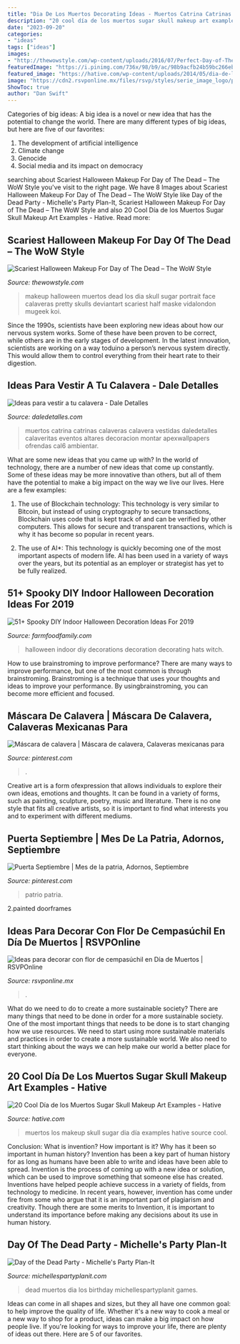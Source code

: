 ```yaml
---
title: "Dia De Los Muertos Decorating Ideas - Muertos Catrina Catrinas Calaveras Calavera Vestidas Daledetalles Calaveritas Eventos Altares Decoracion Montar Apexwallpapers Ofrendas Cal6 Ambientar"
description: "20 cool día de los muertos sugar skull makeup art examples"
date: "2023-09-20"
categories:
- "ideas"
tags: ["ideas"]
images:
- "http://thewowstyle.com/wp-content/uploads/2016/07/Perfect-Day-of-The-Dead-Halloween-Makeup.jpg"
featuredImage: "https://i.pinimg.com/736x/98/b9/ac/98b9acfb24b59bc266eb74a405a2aced.jpg"
featured_image: "https://hative.com/wp-content/uploads/2014/05/dia-de-los-muertos/1-dia-de-los-muertos-make-up.jpg"
image: "https://cdn2.rsvponline.mx/files/rsvp/styles/serie_image_logo/public/images/galleries/2019/2_foto_del_perfil_de_carina_pereznegron_huerta.jpg"
ShowToc: true
author: "Dan Swift"
---
```



Categories of big ideas:
A big idea is a novel or new idea that has the potential to change the world. There are many different types of big ideas, but here are five of our favorites: 
1. The development of artificial intelligence 
2. Climate change 
3. Genocide 
4. Social media and its impact on democracy 

	

		
searching about Scariest Halloween Makeup For Day of The Dead – The WoW Style you've visit to the right page. We have 8 Images about Scariest Halloween Makeup For Day of The Dead – The WoW Style like Day of the Dead Party - Michelle&#039;s Party Plan-It, Scariest Halloween Makeup For Day of The Dead – The WoW Style and also 20 Cool Día de los Muertos Sugar Skull Makeup Art Examples - Hative. Read more:
		
    
## Scariest Halloween Makeup For Day Of The Dead – The WoW Style

<img loading=lazy src="http://thewowstyle.com/wp-content/uploads/2016/07/Perfect-Day-of-The-Dead-Halloween-Makeup.jpg" onerror="this.onerror=null;this.src='https://tse1.mm.bing.net/th?id=OIP.uh5wmQA9L40QljQs2CHxMQHaK_&amp;pid=15.1';" alt="Scariest Halloween Makeup For Day of The Dead – The WoW Style">

_Source: thewowstyle.com_

>makeup halloween muertos dead los dia skull sugar portrait face calaveras pretty skulls deviantart scariest half maske vidalondon mugeek koi. 

	

Since the 1990s, scientists have been exploring new ideas about how our nervous system works. Some of these have been proven to be correct, while others are in the early stages of development. In the latest innovation, scientists are working on a way toduino a person’s nervous system directly. This would allow them to control everything from their heart rate to their digestion.

    
## Ideas Para Vestir A Tu Calavera - Dale Detalles

<img loading=lazy src="https://i1.wp.com/www.daledetalles.com/wp-content/uploads/2013/10/cal6.jpg" onerror="this.onerror=null;this.src='https://tse1.mm.bing.net/th?id=OIP.rMZ1RJ8kn3fJVUAl7UDpUQHaJ3&amp;pid=15.1';" alt="Ideas para vestir a tu calavera - Dale Detalles">

_Source: daledetalles.com_

>muertos catrina catrinas calaveras calavera vestidas daledetalles calaveritas eventos altares decoracion montar apexwallpapers ofrendas cal6 ambientar. 

	

What are some new ideas that you came up with?
In the world of technology, there are a number of new ideas that come up constantly. Some of these ideas may be more innovative than others, but all of them have the potential to make a big impact on the way we live our lives. Here are a few examples:
1. The use of Blockchain technology: This technology is very similar to Bitcoin, but instead of using cryptography to secure transactions, Blockchain uses code that is kept track of and can be verified by other computers. This allows for secure and transparent transactions, which is why it has become so popular in recent years.

2. The use of AI*: This technology is quickly becoming one of the most important aspects of modern life. AI has been used in a variety of ways over the years, but its potential as an employer or strategist has yet to be fully realized.

    
## 51+ Spooky DIY Indoor Halloween Decoration Ideas For 2019

<img loading=lazy src="https://i1.wp.com/farmfoodfamily.com/wp-content/uploads/2018/08/19-indoor-halloween-decorations-ideas-farmfoodfamily.com_.jpg?resize=666%2C998&amp;ssl=1" onerror="this.onerror=null;this.src='https://tse2.mm.bing.net/th?id=OIP.A7GqQD4rTRwGLJZJBeckvwHaLG&amp;pid=15.1';" alt="51+ Spooky DIY Indoor Halloween Decoration Ideas For 2019">

_Source: farmfoodfamily.com_

>halloween indoor diy decorations decoration decorating hats witch. 

	

How to use brainstroming to improve performance?
There are many ways to improve performance, but one of the most common is through brainstroming. Brainstroming is a technique that uses your thoughts and ideas to improve your performance. By usingbrainstroming, you can become more efficient and focused.

    
## Máscara De Calavera | Máscara De Calavera, Calaveras Mexicanas Para

<img loading=lazy src="https://i.pinimg.com/736x/4d/d6/ea/4dd6eaccae3a5294d1ea0a9307815e09.jpg" onerror="this.onerror=null;this.src='https://tse1.mm.bing.net/th?id=OIP.HS7isCkscv276RQAmr29ewHaJ6&amp;pid=15.1';" alt="Máscara de calavera | Máscara de calavera, Calaveras mexicanas para">

_Source: pinterest.com_

>. 

	

Creative art is a form ofexpression that allows individuals to explore their own ideas, emotions and thoughts. It can be found in a variety of forms, such as painting, sculpture, poetry, music and literature. There is no one style that fits all creative artists, so it is important to find what interests you and to experiment with different mediums.

    
## Puerta Septiembre | Mes De La Patria, Adornos, Septiembre

<img loading=lazy src="https://i.pinimg.com/736x/98/b9/ac/98b9acfb24b59bc266eb74a405a2aced.jpg" onerror="this.onerror=null;this.src='https://tse1.mm.bing.net/th?id=OIP.neI-AyRanpU9CeHesiFedgHaJ3&amp;pid=15.1';" alt="Puerta Septiembre | Mes de la patria, Adornos, Septiembre">

_Source: pinterest.com_

>patrio patria. 

	

2.painted doorframes

    
## Ideas Para Decorar Con Flor De Cempasúchil En Día De Muertos | RSVPOnline

<img loading=lazy src="https://cdn2.rsvponline.mx/files/rsvp/styles/serie_image_logo/public/images/galleries/2019/2_foto_del_perfil_de_carina_pereznegron_huerta.jpg" onerror="this.onerror=null;this.src='https://tse4.mm.bing.net/th?id=OIP.maaHMWIl9A595mOof3LbwAHaGU&amp;pid=15.1';" alt="Ideas para decorar con flor de cempasúchil en Día de Muertos | RSVPOnline">

_Source: rsvponline.mx_

>. 

	

What do we need to do to create a more sustainable society?
There are many things that need to be done in order for a more sustainable society. One of the most important things that needs to be done is to start changing how we use resources. We need to start using more sustainable materials and practices in order to create a more sustainable world. We also need to start thinking about the ways we can help make our world a better place for everyone.

    
## 20 Cool Día De Los Muertos Sugar Skull Makeup Art Examples - Hative

<img loading=lazy src="https://hative.com/wp-content/uploads/2014/05/dia-de-los-muertos/1-dia-de-los-muertos-make-up.jpg" onerror="this.onerror=null;this.src='https://tse3.mm.bing.net/th?id=OIP.y3TyaUJmiNHOdUGTlYFfyAHaLZ&amp;pid=15.1';" alt="20 Cool Día de los Muertos Sugar Skull Makeup Art Examples - Hative">

_Source: hative.com_

>muertos los makeup skull sugar dia día examples hative source cool. 

	

Conclusion: What is invention? How important is it? Why has it been so important in human history?
Invention has been a key part of human history for as long as humans have been able to write and ideas have been able to spread. Invention is the process of coming up with a new idea or solution, which can be used to improve something that someone else has created. Inventions have helped people achieve success in a variety of fields, from technology to medicine. In recent years, however, invention has come under fire from some who argue that it is an important part of plagiarism and creativity. Though there are some merits to Invention, it is important to understand its importance before making any decisions about its use in human history.

    
## Day Of The Dead Party - Michelle&#039;s Party Plan-It

<img loading=lazy src="http://i0.wp.com/michellespartyplanit.com/wp-content/uploads/2014/09/IMG_1360-copymls.jpg" onerror="this.onerror=null;this.src='https://tse1.mm.bing.net/th?id=OIP.z1dMoZSk2yPVOfxuSBOoUQHaK3&amp;pid=15.1';" alt="Day of the Dead Party - Michelle&#039;s Party Plan-It">

_Source: michellespartyplanit.com_

>dead muertos dia los birthday michellespartyplanit games. 

	

Ideas can come in all shapes and sizes, but they all have one common goal: to help improve the quality of life. Whether it's a new way to cook a meal or a new way to shop for a product, ideas can make a big impact on how people live. If you're looking for ways to improve your life, there are plenty of ideas out there. Here are 5 of our favorites.

